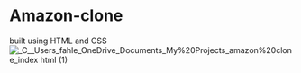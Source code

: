 # Amazon-clone
built using HTML and CSS
![_C__Users_fahle_OneDrive_Documents_My%20Projects_amazon%20clone_index html (1)](https://github.com/user-attachments/assets/71816fc3-324e-4d6f-82d7-e54c1c3d1514)
